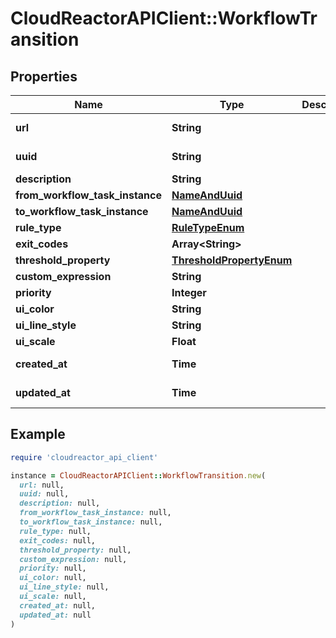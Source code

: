 # CloudReactorAPIClient::WorkflowTransition

## Properties

| Name | Type | Description | Notes |
| ---- | ---- | ----------- | ----- |
| **url** | **String** |  | [optional][readonly] |
| **uuid** | **String** |  | [optional][readonly] |
| **description** | **String** |  | [optional] |
| **from_workflow_task_instance** | [**NameAndUuid**](NameAndUuid.md) |  |  |
| **to_workflow_task_instance** | [**NameAndUuid**](NameAndUuid.md) |  |  |
| **rule_type** | [**RuleTypeEnum**](RuleTypeEnum.md) |  |  |
| **exit_codes** | **Array&lt;String&gt;** |  | [optional] |
| **threshold_property** | [**ThresholdPropertyEnum**](ThresholdPropertyEnum.md) |  | [optional] |
| **custom_expression** | **String** |  | [optional] |
| **priority** | **Integer** |  | [optional] |
| **ui_color** | **String** |  | [optional] |
| **ui_line_style** | **String** |  | [optional] |
| **ui_scale** | **Float** |  | [optional] |
| **created_at** | **Time** |  | [optional][readonly] |
| **updated_at** | **Time** |  | [optional][readonly] |

## Example

```ruby
require 'cloudreactor_api_client'

instance = CloudReactorAPIClient::WorkflowTransition.new(
  url: null,
  uuid: null,
  description: null,
  from_workflow_task_instance: null,
  to_workflow_task_instance: null,
  rule_type: null,
  exit_codes: null,
  threshold_property: null,
  custom_expression: null,
  priority: null,
  ui_color: null,
  ui_line_style: null,
  ui_scale: null,
  created_at: null,
  updated_at: null
)
```

